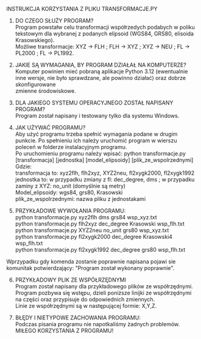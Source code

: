 
INSTRUKCJA KORZYSTANIA Z PLIKU TRANSFORMACJE.PY  

1. DO CZEGO SŁUŻY PROGRAM?  
Program powstałw celu transformacji współrzedych podabych w poliku tekstowym dla wybranej z podanych elipsoid (WGS84, GRS80, elisoida Krasowskiego).  
Możliwe transformacje: XYZ -> FLH ; FLH -> XYZ ; XYZ -> NEU ; FL -> PL2000 ; FL -> PL1992.   

2. JAKIE SĄ WYMAGANIA, BY PROGRAM DZIAŁAŁ NA KOMPUTERZE?  
Komputer powinien mieć pobraną aplikacje Python 3.12 (ewentualnie inne wersje, nie było sprawdzane, ale powinno działać) oraz dobrze skonfigurowane  
zmienne środowiskowe.  

3. DLA JAKIEGO SYSTEMU OPERACYJNEGO ZOSTAŁ NAPISANY PROGRAM?  
Program został napisany i testowany tylko dla systemu Windows.  
	
4. JAK UŻYWAĆ PROGRAMU?  
Aby użyć programu trzeba spełnić wymagania podane w drugim punkcie. Po spełnieniu ich należy uruchomić program w wierszu poleceń w folderze instalacyjnym programu.  
Po uruchomieniu programu należy wpisać: python transformacje.py [transformacja] [jednostka] [model_elipsoidy] [plik_ze_wspolrzednymi]  
Gdzie:  
transformacja to: xyz2flh, flh2xyz, XYZ2neu, fl2xygk2000, fl2xygk1992  
jednostka to: w przypadku zmiany z fl: dec_degree, dms   ;   w przypadku zaminy z XYZ: no_unit (domyślnie są metry)  
Model_elipsoidy: wgs84, grs80, Krasowski  
plik_ze_wspolrzednymi: nazwa pliku z jednostakami  

5. PRZYKŁADOWE WYWOŁANIA PROGRAMU:  
python transformacje.py xyz2flh dms grs84 wsp_xyz.txt  
python transformacje.py flh2xyz dec_degree Krasowski wsp_flh.txt  
python transformacje.py XYZ2neu no_unit grs80 wsp_xyz.txt  
python transformacje.py fl2xygk2000 dec_degree Krasowski4 wsp_flh.txt  
python transformacje.py fl2xygk1992 dec_degree grs80 wsp_flh.txt  
	
Wprzypadku gdy komenda zostanie poprawnie napisana pojawi sie komunitak potwierdzający: 
"Program został wykonany poprawnie".  

6. PRZYKŁADOWY PLIK ZE WSPÓŁRZĘDNYMI  
Program został napisany dla przykładowego plików ze współrzędnymi.  
Program pozbywa się wstępu, dzieli poniższe linijki ze współrzędnymi na części oraz przypisuje do odpowiednich zmiennych.  
Linie ze współrzędnymi są w następującej formie: X,Y,Z.  

7. BŁĘDY I NIETYPOWE ZACHOWANIA PROGRAMU:  
Podczas pisania programu nie napotkaliśmy żadnych problemów.  
MIŁEGO KORZYSTANIA Z PROGRAMU!  

